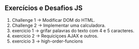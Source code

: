 ## Exercícios e Desafios JS
1. Challenge 1 -> Modificar DOM do HTML.</br>
2. Challenge 2 -> Implementar uma calculadora.</br>
3. exercicio 1 -> grifar palavras do texto com 4 e 5 caracteres.</br>
4. exercicio 2 -> Requiciçoes AJAX e outros.</br>
5. exercicio 3 -> high-order-funcions